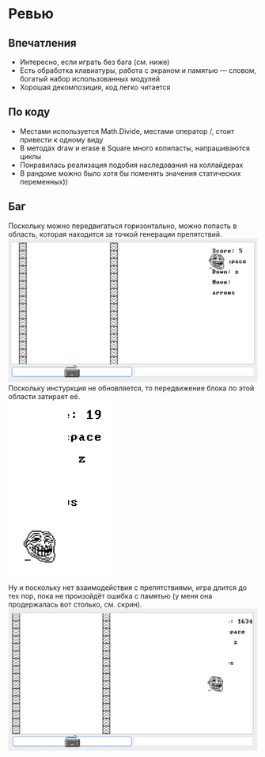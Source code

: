 # Ревью
## Впечатления
- Интересно, если играть без бага (см. ниже)
- Есть обработка клавиатуры, работа с экраном и памятью — словом, богатый набор использованных модулей
- Хорошая декомпозиция, код легко читается

## По коду
- Местами используется Math.Divide, местами оператор /, стоит привести к одному виду
- В методах draw и erase в Square много копипасты, напрашиваются циклы
- Понравилась реализация подобия наследования на коллайдерах
- В рандоме можно было хотя бы поменять значения статических переменных\)\)


## Баг
Поскольку можно передвигаться горизонтально, можно попасть в область, которая находится за точкой генерации препятствий.\
![](/review-img/screenshot_1.jpg)\
Поскольку инстуркция не обновляется, то передвижение блока по этой области затирает её.\
![](/review-img/screenshot_2.jpg)\
Ну и поскольку нет взаимодействия с препятствиями, игра длится до тех пор, пока не произойдёт ошибка с памятью (у меня она продержалась вот столько, см. скрин).
![](/review-img/screenshot_3.png)